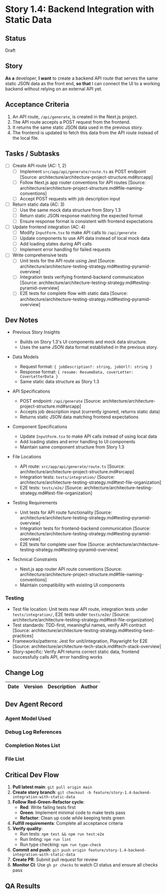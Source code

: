 # Story 1.4: Backend Integration with Static Data

## Status

Draft

## Story

**As a** developer, **I want** to create a backend API route that serves the same static JSON data as the front end,
**so that** I can connect the UI to a working backend without relying on an external API yet.

## Acceptance Criteria

1. An API route, `/api/generate`, is created in the Next.js project.
2. The API route accepts a POST request from the frontend.
3. It returns the same static JSON data used in the previous story.
4. The frontend is updated to fetch this data from the API route instead of the local file.

## Tasks / Subtasks

- [ ] Create API route (AC: 1, 2)
  - [ ] Implement `src/app/api/generate/route.ts` as POST endpoint [Source:
        architecture/architecture-project-structure.md#srcapp]
  - [ ] Follow Next.js app router conventions for API routes [Source:
        architecture/architecture-project-structure.md#file-naming-conventions]
  - [ ] Accept POST requests with job description input
- [ ] Return static data (AC: 3)
  - [ ] Use the same mock data structure from Story 1.3
  - [ ] Return static JSON response matching the expected format
  - [ ] Ensure response format is consistent with frontend expectations
- [ ] Update frontend integration (AC: 4)
  - [ ] Modify `InputForm.tsx` to make API calls to `/api/generate`
  - [ ] Update components to use API data instead of local mock data
  - [ ] Add loading states during API calls
  - [ ] Implement error handling for failed requests
- [ ] Write comprehensive tests
  - [ ] Unit tests for the API route using Jest [Source:
        architecture/architecture-testing-strategy.md#testing-pyramid-overview]
  - [ ] Integration tests verifying frontend-backend communication [Source:
        architecture/architecture-testing-strategy.md#testing-pyramid-overview]
  - [ ] E2E tests for complete flow with static data [Source:
        architecture/architecture-testing-strategy.md#testing-pyramid-overview]

## Dev Notes

- Previous Story Insights
  - Builds on Story 1.3's UI components and mock data structure.
  - Uses the same JSON data format established in the previous story.

- Data Models
  - Request format: `{ jobDescription?: string, jobUrl?: string }`
  - Response format: `{ resume: ResumeData, coverLetter: CoverLetterData }`
  - Same static data structure as Story 1.3

- API Specifications
  - POST endpoint: `/api/generate` [Source: architecture/architecture-project-structure.md#srcapp]
  - Accepts job description input (currently ignored, returns static data)
  - Returns static JSON data matching frontend expectations

- Component Specifications
  - Update `InputForm.tsx` to make API calls instead of using local data
  - Add loading states and error handling to UI components
  - Maintain same component structure from Story 1.3

- File Locations
  - API route: `src/app/api/generate/route.ts` [Source: architecture/architecture-project-structure.md#srcapp]
  - Integration tests: `tests/integration/` [Source:
    architecture/architecture-testing-strategy.md#test-file-organization]
  - E2E tests: `tests/e2e/` [Source: architecture/architecture-testing-strategy.md#test-file-organization]

- Testing Requirements
  - Unit tests for API route functionality [Source:
    architecture/architecture-testing-strategy.md#testing-pyramid-overview]
  - Integration tests for frontend-backend communication [Source:
    architecture/architecture-testing-strategy.md#testing-pyramid-overview]
  - E2E tests for complete user flow [Source: architecture/architecture-testing-strategy.md#testing-pyramid-overview]

- Technical Constraints
  - Next.js app router API route conventions [Source:
    architecture/architecture-project-structure.md#file-naming-conventions]
  - Maintain compatibility with existing UI components

### Testing

- Test file location: Unit tests near API route, integration tests under `tests/integration/`, E2E tests under
  `tests/e2e/` [Source: architecture/architecture-testing-strategy.md#test-file-organization]
- Test standards: TDD-first, meaningful names, verify API contract [Source:
  architecture/architecture-testing-strategy.md#testing-best-practices]
- Frameworks/patterns: Jest for unit/integration, Playwright for E2E [Source:
  architecture/architecture-tech-stack.md#tech-stack-overview]
- Story-specific: Verify API returns correct static data, frontend successfully calls API, error handling works

## Change Log

| Date | Version | Description | Author |
| ---- | ------- | ----------- | ------ |

## Dev Agent Record

### Agent Model Used

### Debug Log References

### Completion Notes List

### File List

## Critical Dev Flow

1. **Pull latest main**: `git pull origin main`
2. **Create story branch**: `git checkout -b feature/story-1.4-backend-integration-with-static-data`
3. **Follow Red-Green-Refactor cycle**:
   - **Red**: Write failing tests first
   - **Green**: Implement minimal code to make tests pass
   - **Refactor**: Clean up code while keeping tests green
4. **Fulfill requirements**: Complete all acceptance criteria
5. **Verify quality**:
   - Run tests: `npm test && npm run test:e2e`
   - Run linting: `npm run lint`
   - Run type checking: `npm run type-check`
6. **Commit and push**: `git push origin feature/story-1.4-backend-integration-with-static-data`
7. **Create PR**: Submit pull request for review
8. **Monitor CI**: Use `gh pr checks` to watch CI status and ensure all checks pass

## QA Results
